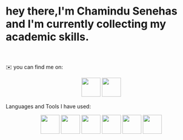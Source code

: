 <h1>hey there,I'm Chamindu Senehas and I'm currently collecting my academic skills.</h1>
<br><br>
✉️ you can find me on:
<p align=center>
  <a href="(www.google.com)"><img width=50 height=50 src="https://www.vhv.rs/dpng/d/405-4051094_vector-linkedin-logo-svg-hd-png-download.png"></a>
  <a href="(senehaschamindu2006@gmail.com)"><img width=50 height=50 src="https://w7.pngwing.com/pngs/945/191/png-transparent-gmail-logo-computer-icons-gmail-scalable-graphics-email-gmail-size-icon-angle-text-trademark-thumbnail.png"></a>
</p>
Languages and Tools I have used:
<p align=center>
    <img width=50 height=50 src="https://w7.pngwing.com/pngs/234/329/png-transparent-python-logo-thumbnail.png">
  <img width=50 height=50 src="https://w7.pngwing.com/pngs/28/62/png-transparent-pycharm-hd-logo-thumbnail.png">
  <img width=50 height=50 src="https://e7.pngegg.com/pngimages/640/199/png-clipart-javascript-logo-html-javascript-logo-angle-text-thumbnail.png">
  <img width=50 height=50 src="https://w7.pngwing.com/pngs/512/824/png-transparent-visual-studio-code-hd-logo-thumbnail.png">
  <img width=50 height=50 src="https://p7.hiclipart.com/preview/102/597/99/computer-programming-git-software-development-programmer-version-control-github-logo-thumbnail.jpg">
  <img width=50 height=50 src="https://w7.pngwing.com/pngs/646/324/png-transparent-github-computer-icons-github-logo-monochrome-head-thumbnail.png">
</p>
